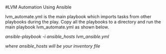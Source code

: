 #LVM Automation Using Ansible

lvm_automate.yml is the main playbook which imports tasks from other playbooks during the play. Copy all the playbooks to a directory and run the main playbook lvm_automate.yml as shown below.

*ansible-playbook -i ansible_hosts lvm_ansible.yml*

_where ansible_hosts will be your inventory file_
